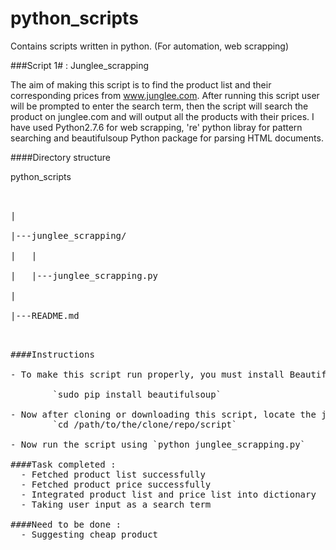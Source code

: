 # python_scripts
Contains scripts written in python. (For automation, web scrapping)


###Script 1# : Junglee_scrapping

The aim of making this script is to find the product list and their corresponding prices from www.junglee.com. After running this script user will be prompted to enter the search term, then the script will search the product on junglee.com and will output all the products with their prices. I have used Python2.7.6 for web scrapping, 're' python libray for pattern searching and beautifulsoup Python package for parsing HTML documents.


####Directory structure

python_scripts
<pre><br/>
|<br/>
|---junglee_scrapping/<br/>
|	|<br/>
|	|---junglee_scrapping.py<br/>
|<br/>
|---README.md<br/><pre>


####Instructions
	
- To make this script run properly, you must install BeautifulSoup library first:

		`sudo pip install beautifulsoup`
		
- Now after cloning or downloading this script, locate the junglee_scrapping.py on terminal: 
		`cd /path/to/the/clone/repo/script`

- Now run the script using `python junglee_scrapping.py`

####Task completed : 
  - Fetched product list successfully
  - Fetched product price successfully
  - Integrated product list and price list into dictionary
  - Taking user input as a search term

####Need to be done :
  - Suggesting cheap product
